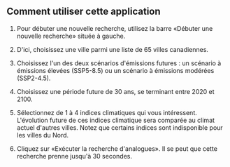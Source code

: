 ## Comment utiliser cette application
1. Pour débuter une nouvelle recherche, utilisez la barre «Débuter une nouvelle 
recherche» située à gauche. 

2. D'ici, choisissez une ville parmi une liste de 65 villes canadiennes.

3. Choisissez l'un des deux scénarios d'émissions futures : 
un scénario à émissions élevées (SSP5-8.5) ou un scénario à émissions modérées (SSP2-4.5).

4. Choisissez une période future de 30 ans, se terminant entre 2020 
et 2100.

5. Sélectionnez de 1 à 4 indices climatiques qui vous intéressent. 
L'évolution future de ces indices climatique sera comparée au climat actuel 
d'autres villes. Notez que certains indices sont indisponible pour les villes du Nord.

6. Cliquez sur «Exécuter la recherche d'analogues». Il 
se peut que cette recherche prenne jusqu'à 30 secondes.